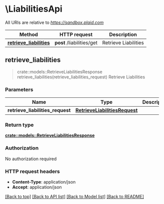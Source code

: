 # \LiabilitiesApi

All URIs are relative to *https://sandbox.plaid.com*

Method | HTTP request | Description
------------- | ------------- | -------------
[**retrieve_liabilities**](LiabilitiesApi.md#retrieve_liabilities) | **post** /liabilities/get | Retrieve Liabilities



## retrieve_liabilities

> crate::models::RetrieveLiabilitiesResponse retrieve_liabilities(retrieve_liabilities_request)
Retrieve Liabilities

### Parameters


Name | Type | Description  | Required | Notes
------------- | ------------- | ------------- | ------------- | -------------
**retrieve_liabilities_request** | [**RetrieveLiabilitiesRequest**](RetrieveLiabilitiesRequest.md) |  | [required] |

### Return type

[**crate::models::RetrieveLiabilitiesResponse**](RetrieveLiabilitiesResponse.md)

### Authorization

No authorization required

### HTTP request headers

- **Content-Type**: application/json
- **Accept**: application/json

[[Back to top]](#) [[Back to API list]](../README.md#documentation-for-api-endpoints) [[Back to Model list]](../README.md#documentation-for-models) [[Back to README]](../README.md)

